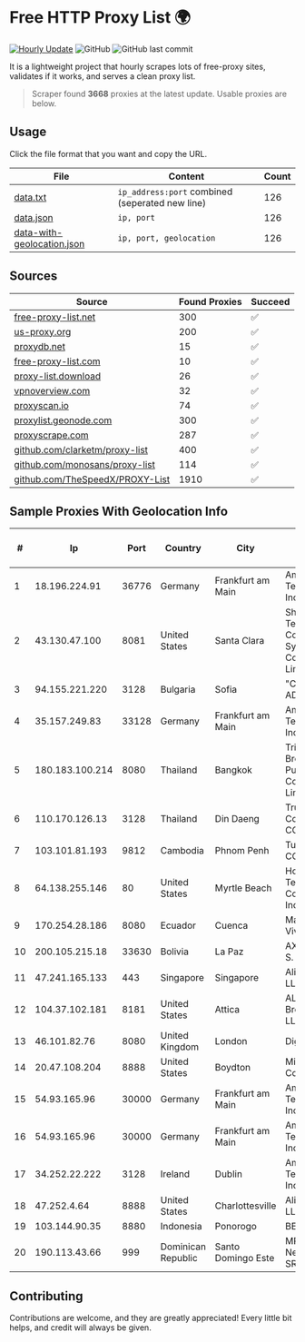 
# Free HTTP Proxy List 🌍

[![Hourly Update](https://github.com/mertguvencli/http-proxy-list/actions/workflows/main.yml/badge.svg?branch=main)](https://github.com/mertguvencli/http-proxy-list/actions/workflows/main.yml)
![GitHub](https://img.shields.io/github/license/mertguvencli/http-proxy-list)
![GitHub last commit](https://img.shields.io/github/last-commit/mertguvencli/http-proxy-list)

It is a lightweight project that hourly scrapes lots of free-proxy sites, validates if it works, and serves a clean proxy list.


> Scraper found **3668** proxies at the latest update. Usable proxies are below.

## Usage

Click the file format that you want and copy the URL.


|File|Content|Count|
|----|-------|-----|
|[data.txt](https://raw.githubusercontent.com/mertguvencli/http-proxy-list/main/proxy-list/data.txt)|`ip_address:port` combined (seperated new line)|126|
|[data.json](https://raw.githubusercontent.com/mertguvencli/http-proxy-list/main/proxy-list/data.json)|`ip, port`|126|
|[data-with-geolocation.json](https://raw.githubusercontent.com/mertguvencli/http-proxy-list/main/proxy-list/data-with-geolocation.json)|`ip, port, geolocation`|126|

## Sources

|Source|Found Proxies|Succeed|
|------|-------------|-------|
|[free-proxy-list.net](https://free-proxy-list.net)|300|✅|
|[us-proxy.org](https://www.us-proxy.org)|200|✅|
|[proxydb.net](http://proxydb.net)|15|✅|
|[free-proxy-list.com](https://free-proxy-list.com/?page=&port=&type%5B%5D=http&type%5B%5D=https&up_time=0&search=Search)|10|✅|
|[proxy-list.download](https://www.proxy-list.download/HTTP)|26|✅|
|[vpnoverview.com](https://vpnoverview.com/privacy/anonymous-browsing/free-proxy-servers)|32|✅|
|[proxyscan.io](https://www.proxyscan.io)|74|✅|
|[proxylist.geonode.com](https://proxylist.geonode.com/api/proxy-list?limit=300&page=1&sort_by=lastChecked&sort_type=desc&protocols=http,https)|300|✅|
|[proxyscrape.com](https://api.proxyscrape.com/v2/?request=displayproxies&protocol=http&timeout=10000&country=all&ssl=all&anonymity=all)|287|✅|
|[github.com/clarketm/proxy-list](https://raw.githubusercontent.com/clarketm/proxy-list/master/proxy-list-raw.txt)|400|✅|
|[github.com/monosans/proxy-list](https://raw.githubusercontent.com/monosans/proxy-list/main/proxies/http.txt)|114|✅|
|[github.com/TheSpeedX/PROXY-List](https://raw.githubusercontent.com/TheSpeedX/PROXY-List/master/http.txt)|1910|✅|


## Sample Proxies With Geolocation Info

|#|Ip|Port|Country|City|Internet Service Provider|
|-|--|----|-------|----|-------------------------|
|1|18.196.224.91|36776|Germany|Frankfurt am Main|Amazon Technologies Inc.|
|2|43.130.47.100|8081|United States|Santa Clara|Shenzhen Tencent Computer Systems Company Limited|
|3|94.155.221.220|3128|Bulgaria|Sofia|"Cooolbox" AD|
|4|35.157.249.83|33128|Germany|Frankfurt am Main|Amazon Technologies Inc.|
|5|180.183.100.214|8080|Thailand|Bangkok|Triple T Broadband Public Company Limited|
|6|110.170.126.13|3128|Thailand|Din Daeng|True Internet Corporation CO. Ltd.|
|7|103.101.81.193|9812|Cambodia|Phnom Penh|Turbotech CO.|
|8|64.138.255.146|80|United States|Myrtle Beach|Horry Telephone Cooperative, Inc.|
|9|170.254.28.186|8080|Ecuador|Cuenca|María Teresa Vivar|
|10|200.105.215.18|33630|Bolivia|La Paz|AXS Bolivia S. A.|
|11|47.241.165.133|443|Singapore|Singapore|Alibaba.com LLC|
|12|104.37.102.181|8181|United States|Attica|ALTIUS Broadband, LLC|
|13|46.101.82.76|8080|United Kingdom|London|DigitalOcean|
|14|20.47.108.204|8888|United States|Boydton|Microsoft Corporation|
|15|54.93.165.96|30000|Germany|Frankfurt am Main|Amazon Technologies Inc.|
|16|54.93.165.96|30000|Germany|Frankfurt am Main|Amazon Technologies Inc.|
|17|34.252.22.222|3128|Ireland|Dublin|Amazon Technologies Inc.|
|18|47.252.4.64|8888|United States|Charlottesville|Alibaba.com LLC|
|19|103.144.90.35|8880|Indonesia|Ponorogo|BEAT|
|20|190.113.43.66|999|Dominican Republic|Santo Domingo Este|MR Networking, SRL|



## Contributing

Contributions are welcome, and they are greatly appreciated! Every
little bit helps, and credit will always be given.

